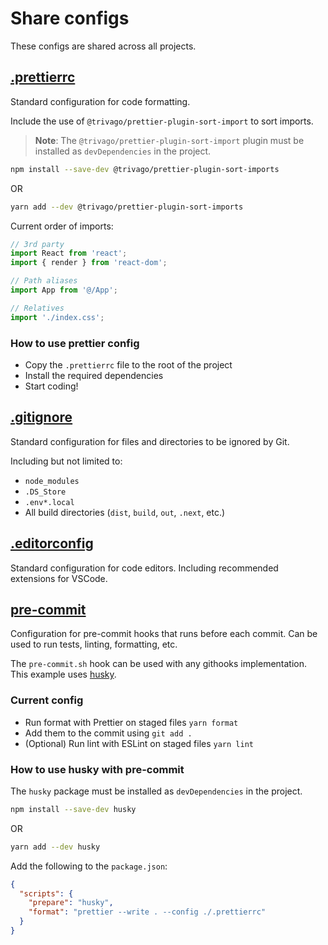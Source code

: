 # Share configs

These configs are shared across all projects.

## [.prettierrc](https://prettier.io/)

Standard configuration for code formatting.

Include the use of `@trivago/prettier-plugin-sort-import` to sort imports.

> **Note**: The `@trivago/prettier-plugin-sort-import` plugin must be installed as `devDependencies` in the project.

```bash
npm install --save-dev @trivago/prettier-plugin-sort-imports
```

OR

```bash
yarn add --dev @trivago/prettier-plugin-sort-imports
```

Current order of imports:

```javascript
// 3rd party
import React from 'react';
import { render } from 'react-dom';

// Path aliases
import App from '@/App';

// Relatives
import './index.css';
```

### How to use prettier config

- Copy the `.prettierrc` file to the root of the project
- Install the required dependencies
- Start coding!

## [.gitignore](https://git-scm.com/docs/gitignore)

Standard configuration for files and directories to be ignored by Git.

Including but not limited to:

- `node_modules`
- `.DS_Store`
- `.env*.local`
- All build directories (`dist`, `build`, `out`, `.next`, etc.)

## [.editorconfig](https://editorconfig.org/)

Standard configuration for code editors. Including recommended extensions for VSCode.

## [pre-commit](https://pre-commit.com/)

Configuration for pre-commit hooks that runs before each commit. Can be used to run tests, linting, formatting, etc.

The `pre-commit.sh` hook can be used with any githooks implementation. This example uses [husky](https://typicode.github.io/husky/).

### Current config

- Run format with Prettier on staged files `yarn format`
- Add them to the commit using `git add .`
- (Optional) Run lint with ESLint on staged files `yarn lint`

### How to use husky with pre-commit

The `husky` package must be installed as `devDependencies` in the project.

```bash
npm install --save-dev husky
```

OR

```bash
yarn add --dev husky
```

Add the following to the `package.json`:

```json
{
  "scripts": {
    "prepare": "husky",
    "format": "prettier --write . --config ./.prettierrc"
  }
}
```
